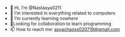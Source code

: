 - 👋 Hi, I’m @Nastasya0211
- 👀 I’m interested in everything related to computers
- 🌱 I’m currently learning nowhere
- 💞️Looking for collaboration to learn programming
- 📫 How to reach me: asyachaoss020719@gmail.com

<!---
Nastasya0211/Nastasya0211 is a ✨ special ✨ repository because its `README.md` (this file) appears on your GitHub profile.
You can click the Preview link to take a look at your changes.
--->
